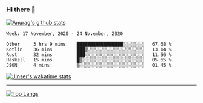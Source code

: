 ### Hi there 👋

[![Anurag's github stats](https://github-readme-stats.vercel.app/api?username=jinserrr&show_icons=true)](https://github.com/anuraghazra/github-readme-stats)


<!--START_SECTION:waka-->
```text
Week: 17 November, 2020 - 24 November, 2020

Other     3 hrs 9 mins    █████████████████░░░░░░░░   67.68 % 
Kotlin    36 mins         ███▒░░░░░░░░░░░░░░░░░░░░░   13.14 % 
Rust      32 mins         ███░░░░░░░░░░░░░░░░░░░░░░   11.56 % 
Haskell   15 mins         █▒░░░░░░░░░░░░░░░░░░░░░░░   05.65 % 
JSON      4 mins          ▒░░░░░░░░░░░░░░░░░░░░░░░░   01.45 % 
```
<!--END_SECTION:waka-->

[![Jinser's wakatime stats](https://github-readme-stats.vercel.app/api/wakatime?username=jinser)](https://github.com/anuraghazra/github-readme-stats)

***

[![Top Langs](https://github-readme-stats.vercel.app/api/top-langs/?username=jinserrr)](https://github.com/anuraghazra/github-readme-stats)
